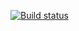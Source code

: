 [![Build status](https://ci.appveyor.com/api/projects/status/ktpqjev593xanvh6?svg=true)](https://ci.appveyor.com/project/MaksimNosov/gradle-3-web-interface-testing-selenium-selenide)